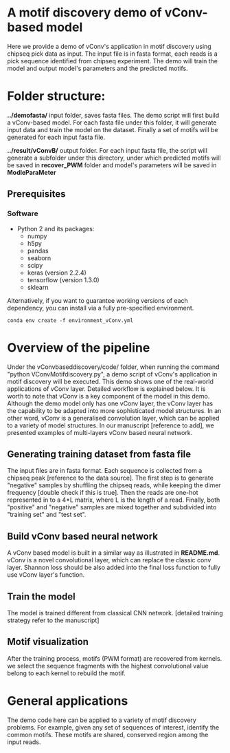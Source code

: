 # A motif discovery demo of vConv-based model

Here we provide a demo of vConv's application in motif discovery using chipseq pick data as input. The input file is in fasta format, each reads is a pick sequence identified from chipseq experiment. The demo will train the model and output model's parameters and the predicted motifs.


# Folder structure:


**../demofasta/**  input folder, saves fasta files. The demo script will first build a vConv-based model. For each fasta file under this folder, it will generate input data and train the model on the dataset. Finally a set of motifs will be generated for each input fasta file. 


**../result/vConvB/** output folder. For each input fasta file, the script will generate a subfolder under this directory, under which predicted motifs will be saved in **recover_PWM** folder and model's parameters will be saved in **ModleParaMeter**


## Prerequisites

### Software

- Python 2 and its packages:
  - numpy
  - h5py
  - pandas
  - seaborn
  - scipy
  - keras (version 2.2.4)
  - tensorflow (version 1.3.0)
  - sklearn

Alternatively, if you want to guarantee working versions of each dependency, you can install via a fully pre-specified environment.
```{bash}
conda env create -f environment_vConv.yml
```

# Overview of the pipeline

Under the vConvbaseddiscovery/code/ folder, when running the command "python VConvMotifdiscovery.py", a demo script of vConv's application in motif discovery will be executed. This demo shows one of the real-world applications of vConv layer. Detailed workflow is explained below. It is worth to note that vConv is a key component of the model in this demo. Although the demo model only has one vConv layer, the vConv layer has the capability to be adapted into more sophisticated model structures. In an other word, vConv is a generalised convolution layer, which can be applied to a variety of model structures. In our manuscript [reference to add], we presented examples of multi-layers vConv based neural network.    


## Generating training dataset from fasta file

The input files are in fasta format. Each sequence is collected from a chipseq peak [reference to the data source]. The first step is to generate "negative" samples by shuffling the chipseq reads, while keeping the dimer frequency [double check if this is true]. Then the reads are one-hot represented in to a 4*L matrix, where L is the length of a read. Finally, both "positive" and "negative" samples are mixed together and subdivided into "training set" and "test set".  

## Build vConv based neural network

A vConv based model is built in a similar way as illustrated in **README.md**. vConv is a novel convolutional layer, which can replace the classic conv layer. Shannon loss should be also added into the final loss function to fully use vConv layer's function. 

## Train the model

The model is trained different from classical CNN network. [detailed training strategy refer to the manuscript]

## Motif visualization

After the training process, motifs (PWM format) are recovered from kernels. we select the sequence fragments with the highest convolutional value belong to each kernel to rebuild the motif. 

# General applications

The demo code here can be applied to a variety of motif discovery problems. For example, given any set of sequences of interest, identify the common motifs. These motifs are shared, conserved region among the input reads.  





#
